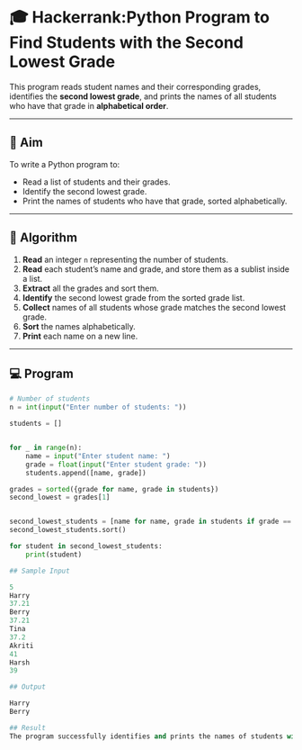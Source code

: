 # 🎓 Hackerrank:Python Program to Find Students with the Second Lowest Grade

This program reads student names and their corresponding grades, identifies the **second lowest grade**, and prints the names of all students who have that grade in **alphabetical order**.

---

## 🎯 Aim

To write a Python program to:
- Read a list of students and their grades.
- Identify the second lowest grade.
- Print the names of students who have that grade, sorted alphabetically.

---

## 🧠 Algorithm

1. **Read** an integer `n` representing the number of students.
2. **Read** each student’s name and grade, and store them as a sublist inside a list.
3. **Extract** all the grades and sort them.
4. **Identify** the second lowest grade from the sorted grade list.
5. **Collect** names of all students whose grade matches the second lowest grade.
6. **Sort** the names alphabetically.
7. **Print** each name on a new line.

---

## 💻  Program
```python
# Number of students
n = int(input("Enter number of students: "))

students = []


for _ in range(n):
    name = input("Enter student name: ")
    grade = float(input("Enter student grade: "))
    students.append([name, grade])

grades = sorted({grade for name, grade in students})
second_lowest = grades[1]


second_lowest_students = [name for name, grade in students if grade == second_lowest]
second_lowest_students.sort()

for student in second_lowest_students:
    print(student)

## Sample Input

5
Harry
37.21
Berry
37.21
Tina
37.2
Akriti
41
Harsh
39

## Output

Harry
Berry

## Result
The program successfully identifies and prints the names of students with the second lowest grade in alphabetical order.

